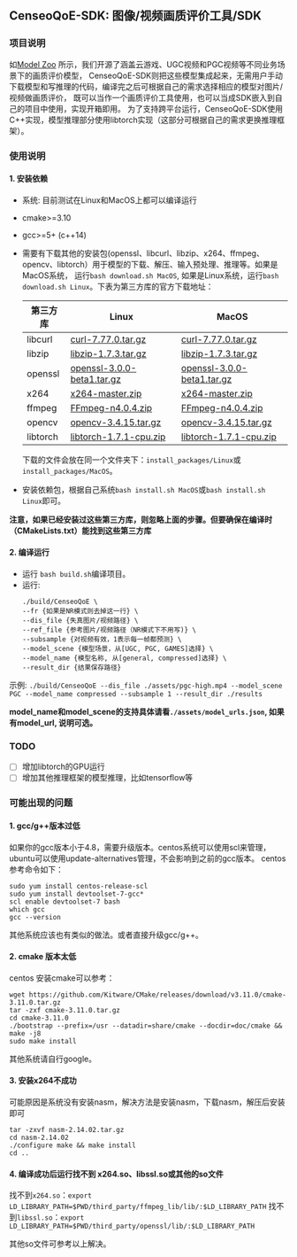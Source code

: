 ## CenseoQoE-SDK: 图像/视频画质评价工具/SDK
### 项目说明
如[Model Zoo](../CenseoQoE-Algorithm/README.md) 所示，我们开源了涵盖云游戏、UGC视频和PGC视频等不同业务场景下的画质评价模型，
CenseoQoE-SDK则把这些模型集成起来，无需用户手动下载模型和写推理的代码，编译完之后可根据自己的需求选择相应的模型对图片/视频做画质评价，
既可以当作一个画质评价工具使用，也可以当成SDK嵌入到自己的项目中使用，实现开箱即用。
为了支持跨平台运行，CenseoQoE-SDK使用C++实现，模型推理部分使用libtorch实现（这部分可根据自己的需求更换推理框架）。

### 使用说明
#### 1. 安装依赖
* 系统: 目前测试在Linux和MacOS上都可以编译运行
* cmake>=3.10
* gcc>=5+ (c++14)
* 需要有下载其他的安装包(openssl、libcurl、libzip、x264、ffmpeg、opencv、libtorch）用于模型的下载、解压、输入预处理、推理等。如果是MacOS系统，
运行`bash download.sh MacOS`, 如果是Linux系统，运行`bash download.sh Linux`。下表为第三方库的官方下载地址：

    |第三方库|Linux|MacOS|
    |----|----|----|
    |libcurl|[curl-7.77.0.tar.gz](https://curl.se/download/curl-7.77.0.tar.gz)|[curl-7.77.0.tar.gz](https://curl.se/download/curl-7.77.0.tar.gz)|
    |libzip|[libzip-1.7.3.tar.gz](https://libzip.org/download/libzip-1.7.3.tar.gz)|[libzip-1.7.3.tar.gz](https://libzip.org/download/libzip-1.7.3.tar.gz)|
    |openssl|[openssl-3.0.0-beta1.tar.gz](https://www.openssl.org/source/openssl-3.0.0-beta1.tar.gz)|[openssl-3.0.0-beta1.tar.gz](https://www.openssl.org/source/openssl-3.0.0-beta1.tar.gz)|
    |x264|[x264-master.zip](https://code.videolan.org/videolan/x264/-/archive/master/x264-master.zip)|[x264-master.zip](https://code.videolan.org/videolan/x264/-/archive/master/x264-master.zip)|
    |ffmpeg|[FFmpeg-n4.0.4.zip](https://github.com/FFmpeg/FFmpeg/archive/refs/tags/n4.0.4.zip)|[FFmpeg-n4.0.4.zip](https://github.com/FFmpeg/FFmpeg/archive/refs/tags/n4.0.4.zip)|
    |opencv|[opencv-3.4.15.tar.gz](https://github.com/opencv/opencv/archive/refs/tags/3.4.15.tar.gz)|[opencv-3.4.15.tar.gz](https://github.com/opencv/opencv/archive/refs/tags/3.4.15.tar.gz)|
    |libtorch|[libtorch-1.7.1-cpu.zip](https://download.pytorch.org/libtorch/cpu/libtorch-shared-with-deps-1.7.1%2Bcpu.zip)|[libtorch-1.7.1-cpu.zip](https://download.pytorch.org/libtorch/cpu/libtorch-macos-1.7.1.zip)|
    
    下载的文件会放在同一个文件夹下：`install_packages/Linux`或`install_packages/MacOS`。

* 安装依赖包，根据自己系统`bash install.sh MacOS`或`bash install.sh Linux`即可。

**注意，如果已经安装过这些第三方库，则忽略上面的步骤。但要确保在编译时（CMakeLists.txt）能找到这些第三方库**

#### 2. 编译运行
* 运行 `bash build.sh`编译项目。
* 运行: 
    ```
    ./build/CenseoQoE \
    --fr {如果是NR模式则去掉这一行} \
    --dis_file {失真图片/视频路径} \
    --ref_file {参考图片/视频路径（NR模式下不用写)} \
    --subsample {对视频有效，1表示每一帧都预测} \
    --model_scene {模型场景，从[UGC, PGC, GAMES]选择} \
    --model_name {模型名称, 从[general, compressed]选择} \
    --result_dir {结果保存路径} 
    ```
示例: `./build/CenseoQoE --dis_file ./assets/pgc-high.mp4 --model_scene PGC --model_name compressed --subsample 1 --result_dir ./results`

**model_name和model_scene的支持具体请看`./assets/model_urls.json`, 如果有model_url, 说明可选。**

### TODO
- [ ] 增加libtorch的GPU运行
- [ ] 增加其他推理框架的模型推理，比如tensorflow等
 
### 可能出现的问题
#### 1. gcc/g++版本过低
如果你的gcc版本小于4.8，需要升级版本。centos系统可以使用scl来管理，ubuntu可以使用update-alternatives管理，不会影响到之前的gcc版本。
centos 参考命令如下：
```
sudo yum install centos-release-scl
sudo yum install devtoolset-7-gcc*
scl enable devtoolset-7 bash
which gcc
gcc --version
```
其他系统应该也有类似的做法。或者直接升级gcc/g++。

#### 2. cmake 版本太低
centos 安装cmake可以参考：
```
wget https://github.com/Kitware/CMake/releases/download/v3.11.0/cmake-3.11.0.tar.gz
tar -zxf cmake-3.11.0.tar.gz
cd cmake-3.11.0
./bootstrap --prefix=/usr --datadir=share/cmake --docdir=doc/cmake && make -j8
sudo make install
```
其他系统请自行google。
    
#### 3. 安装x264不成功
可能原因是系统没有安装nasm，解决方法是安装nasm，下载nasm，解压后安装即可
```
tar -zxvf nasm-2.14.02.tar.gz
cd nasm-2.14.02
./configure make && make install
cd ..
```

#### 4. 编译成功后运行找不到 x264.so、libssl.so或其他的so文件
找不到`x264.so`：`export LD_LIBRARY_PATH=$PWD/third_party/ffmpeg_lib/lib/:$LD_LIBRARY_PATH`
找不到`libssl.so`：`export LD_LIBRARY_PATH=$PWD/third_party/openssl/lib/:$LD_LIBRARY_PATH`

其他so文件可参考以上解决。
